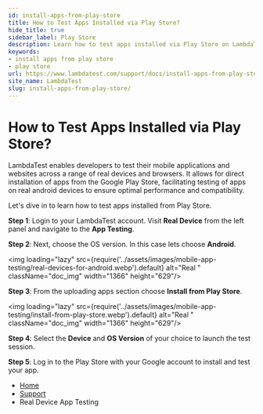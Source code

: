 ```yaml
---
id: install-apps-from-play-store
title: How to Test Apps Installed via Play Store?
hide_title: true
sidebar_label: Play Store
description: Learn how to test apps installed via Play Store on LambdaTest, ensuring optimal performance on real Android devices.
keywords:
- install apps from play store
- play store
url: https://www.lambdatest.com/support/docs/install-apps-from-play-store/
site_name: LambdaTest
slug: install-apps-from-play-store/
---
```


<script type="application/ld+json"
      dangerouslySetInnerHTML={{ __html: JSON.stringify({
       "@context": "https://schema.org",
        "@type": "BreadcrumbList",
        "itemListElement": [{
          "@type": "ListItem",
          "position": 1,
          "name": "LambdaTest",
          "item": "https://www.lambdatest.com"
        },{
          "@type": "ListItem",
          "position": 2,
          "name": "Support",
          "item": "https://www.lambdatest.com/support/docs/"
        },{
          "@type": "ListItem",
          "position": 3,
          "name": "How to Test Apps Installed via Play Store?",
          "item": "https://www.lambdatest.com/support/docs/install-apps-from-play-store/"
        }]
      })
    }}
></script>

# How to Test Apps Installed via Play Store?

LambdaTest enables developers to test their mobile applications and websites across a range of real devices and browsers. It allows for direct installation of apps from the Google Play Store, facilitating testing of apps on real android devices to ensure optimal performance and compatibility.

Let's dive in to learn how to test apps installed from Play Store.

**Step 1**: Login to your LambdaTest account. Visit **Real Device** from the left panel and navigate to the **App Testing**.

**Step 2**: Next, choose the OS version. In this case lets choose **Android**.

<img loading="lazy" src={require('../assets/images/mobile-app-testing/real-devices-for-android.webp').default} alt="Real "  className="doc_img" width="1366" height="629"/>

**Step 3**: From the uploading apps section choose **Install from Play Store**.

<img loading="lazy" src={require('../assets/images/mobile-app-testing/install-from-play-store.webp').default} alt="Real "  className="doc_img" width="1366" height="629"/>

**Step 4**: Select the **Device** and **OS Version** of your choice to launch the test session.

**Step 5**: Log in to the Play Store with your Google account to install and test your app.



<nav aria-label="breadcrumbs">
  <ul className="breadcrumbs">
    <li className="breadcrumbs__item">
      <a className="breadcrumbs__link" href="https://www.lambdatest.com">
        Home
      </a>
    </li>
    <li className="breadcrumbs__item">
      <a className="breadcrumbs__link" target="_self" href="https://www.lambdatest.com/support/docs/">
        Support
      </a>
    </li>
    <li className="breadcrumbs__item breadcrumbs__item--active">
      <span className="breadcrumbs__link">
        Real Device App Testing
      </span>
    </li>
  </ul>
</nav>
